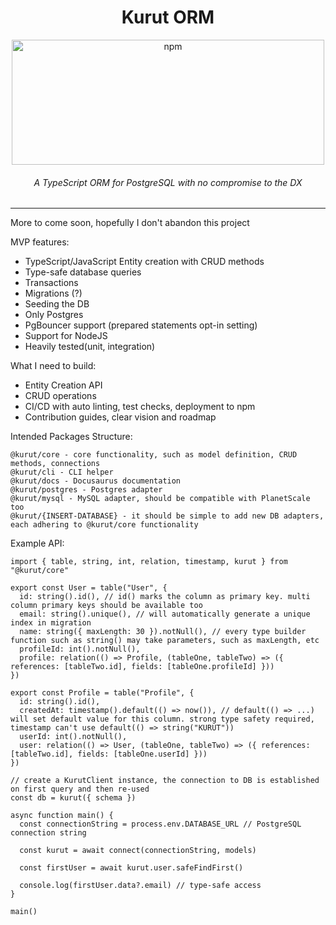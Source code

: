 <div align="center">
<h1>Kurut ORM</h1>
<img width="500" height="200" alt="npm" src="https://www.shoro.kg/wp-content/uploads/2016/08/krutt-1-min.png">
<h6><i>A TypeScript ORM for PostgreSQL with no compromise to the DX</i></h6>
<hr />
</div>

More to come soon, hopefully I don't abandon this project

MVP features:

- TypeScript/JavaScript Entity creation with CRUD methods
- Type-safe database queries
- Transactions
- Migrations (?)
- Seeding the DB
- Only Postgres
- PgBouncer support (prepared statements opt-in setting)
- Support for NodeJS
- Heavily tested(unit, integration)

What I need to build:

- Entity Creation API
- CRUD operations
- CI/CD with auto linting, test checks, deployment to npm
- Contribution guides, clear vision and roadmap

Intended Packages Structure:

```
@kurut/core - core functionality, such as model definition, CRUD methods, connections
@kurut/cli - CLI helper
@kurut/docs - Docusaurus documentation
@kurut/postgres - Postgres adapter
@kurut/mysql - MySQL adapter, should be compatible with PlanetScale too
@kurut/{INSERT-DATABASE} - it should be simple to add new DB adapters, each adhering to @kurut/core functionality
```

Example API:

```
import { table, string, int, relation, timestamp, kurut } from "@kurut/core"

export const User = table("User", {
  id: string().id(), // id() marks the column as primary key. multi column primary keys should be available too
  email: string().unique(), // will automatically generate a unique index in migration
  name: string({ maxLength: 30 }).notNull(), // every type builder function such as string() may take parameters, such as maxLength, etc
  profileId: int().notNull(),
  profile: relation(() => Profile, (tableOne, tableTwo) => ({ references: [tableTwo.id], fields: [tableOne.profileId] }))
})

export const Profile = table("Profile", {
  id: string().id(),
  createdAt: timestamp().default(() => now()), // default(() => ...) will set default value for this column. strong type safety required, timestamp can't use default(() => string("KURUT"))
  userId: int().notNull(),
  user: relation(() => User, (tableOne, tableTwo) => ({ references: [tableTwo.id], fields: [tableOne.userId] }))
})

// create a KurutClient instance, the connection to DB is established on first query and then re-used
const db = kurut({ schema })

async function main() {
  const connectionString = process.env.DATABASE_URL // PostgreSQL connection string

  const kurut = await connect(connectionString, models)

  const firstUser = await kurut.user.safeFindFirst()

  console.log(firstUser.data?.email) // type-safe access
}

main()
```
